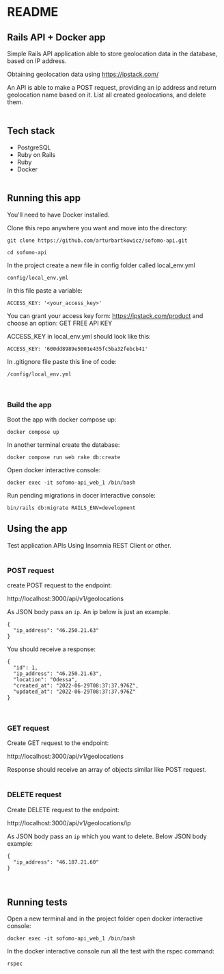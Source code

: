 # README

## Rails API + Docker app

Simple Rails API application able to store geolocation data in the database, based on IP address.

Obtaining geolocation data using https://ipstack.com/

An API is able to make a POST request, providing an ip address and return geolocation name based on it. List all created geolocations, and delete them.<br><br>

## Tech stack

- PostgreSQL
- Ruby on Rails
- Ruby
- Docker<br><br>

## Running this app

You'll need to have Docker installed.

Clone this repo anywhere you want and move into the directory:

```
git clone https://github.com/arturbartkowicz/sofomo-api.git

cd sofomo-api
```

In the project create a new file in config folder called local_env.yml

```
config/local_env.yml
```

In this file paste a variable:

```
ACCESS_KEY: '<your_access_key>'
```

You can grant your access key form:
https://ipstack.com/product
and choose an option: GET FREE API KEY

ACCESS_KEY in local_env.yml should look like this:

```
ACCESS_KEY: '600dd8989e5001e435fc5ba32febcb41'
```

In .gitignore file paste this line of code:

```
/config/local_env.yml
```

<br>

### Build the app

Boot the app with docker compose up:

```
docker compose up
```

In another terminal create the database:

```
docker compose run web rake db:create
```

Open docker interactive console:

```
docker exec -it sofomo-api_web_1 /bin/bash
```

Run pending migrations in docer interactive console:

```
bin/rails db:migrate RAILS_ENV=development
```

## Using the app

Test application APIs Using Insomnia REST Client or other.
<br><br>

### POST request

create POST request to the endpoint:

http://localhost:3000/api/v1/geolocations

As JSON body pass an <code>ip</code>. An ip below is just an example.

```
{
  "ip_address": "46.250.21.63"
}
```

You should receive a response:

```
{
  "id": 1,
  "ip_address": "46.250.21.63",
  "location": "Odessa",
  "created_at": "2022-06-29T08:37:37.976Z",
  "updated_at": "2022-06-29T08:37:37.976Z"
}
```

<br>

### GET request

Create GET request to the endpoint:

http://localhost:3000/api/v1/geolocations

Response should receive an array of objects similar like POST request.
<br><br>

### DELETE request

Create DELETE request to the endpoint:

http://localhost:3000/api/v1/geolocations/ip

As JSON body pass an <code>ip</code> which you want to delete.
Below JSON body example:

```
{
  "ip_address": "46.187.21.60"
}
```

<br>

## Running tests

Open a new terminal and in the project folder open docker interactive console:

```
docker exec -it sofomo-api_web_1 /bin/bash
```

In the docker interactive console run all the test with the rspec command:

```
rspec
```
